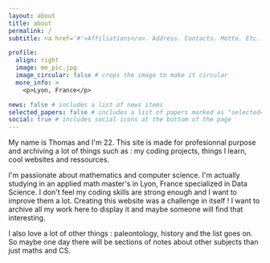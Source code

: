 ```yaml
---
layout: about
title: about
permalink: /
subtitle: <a href='#'>Affiliations</a>. Address. Contacts. Motto. Etc.

profile:
  align: right
  image: me_pic.jpg
  image_circular: false # crops the image to make it circular
  more_info: >
    <p>Lyon, France</p>

news: false # includes a list of news items
selected_papers: false # includes a list of papers marked as "selected={true}"
social: true # includes social icons at the bottom of the page
---
```


 My name is Thomas and I'm 22. This site is made for profesionnal purpose and archiving a lot of things such as : my coding projects, things I learn, cool websites and ressources. 

I'm passionate about mathematics and computer science. I'm actually studying in an applied math master's in Lyon, France specialized in Data Science. I don't feel my coding skills are strong enough and I want to improve them a lot. Creating this website was a challenge in itself ! I want to archive all my work here to display it and maybe someone will find that interesting. 

I also love a lot of other things : paleontology, history and the list goes on. So maybe one day there will be sections of notes about other subjects than just maths and CS. 
